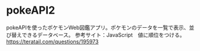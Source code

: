 # pokeAPI2
pokeAPIを使ったポケモンWeb図鑑アプリ。ポケモンのデータを一覧で表示、並び替えできるデータベース。
参考サイト：JavaScript　値に順位をつける。https://teratail.com/questions/195973